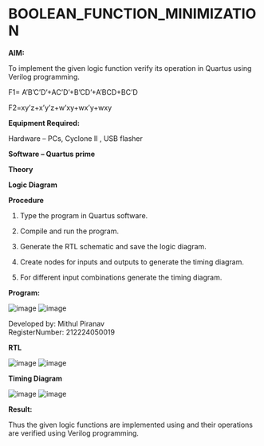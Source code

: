 # BOOLEAN_FUNCTION_MINIMIZATION

**AIM:**

To implement the given logic function verify its operation in Quartus using Verilog programming.

F1= A’B’C’D’+AC’D’+B’CD’+A’BCD+BC’D 

F2=xy’z+x’y’z+w’xy+wx’y+wxy

**Equipment Required:**

Hardware – PCs, Cyclone II , USB flasher

**Software – Quartus prime**

**Theory**

**Logic Diagram**

**Procedure**

1.	Type the program in Quartus software.

2.	Compile and run the program.

3.	Generate the RTL schematic and save the logic diagram.

4.	Create nodes for inputs and outputs to generate the timing diagram.

5.	For different input combinations generate the timing diagram.


**Program:**

![image](https://github.com/user-attachments/assets/bfb9abfb-6a8a-4737-b334-d44f84c46184)
![image](https://github.com/user-attachments/assets/7ac4485c-a778-45e0-b867-d5346389ba0d)



Developed by: Mithul Piranav  
RegisterNumber: 212224050019


**RTL**

![image](https://github.com/user-attachments/assets/ba629849-f13c-4920-92e4-7f884370a1e1)
![image](https://github.com/user-attachments/assets/6381caa7-78a7-4c46-afe6-f9f7b1f74c96)



**Timing Diagram**

![image](https://github.com/user-attachments/assets/1d592c71-1ef5-426c-bc52-da078a3ad2b5)
![image](https://github.com/user-attachments/assets/6fe532c2-1488-4d07-8e4c-365ff7b30fc3)



**Result:**

Thus the given logic functions are implemented using and their operations are verified using Verilog programming.

